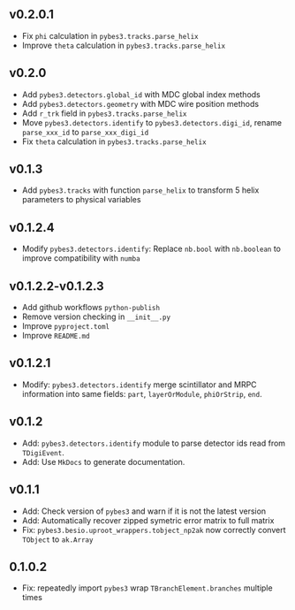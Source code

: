 ## v0.2.0.1
* Fix `phi` calculation in `pybes3.tracks.parse_helix`
* Improve `theta` calculation in `pybes3.tracks.parse_helix`

## v0.2.0
* Add `pybes3.detectors.global_id` with MDC global index methods
* Add `pybes3.detectors.geometry` with MDC wire position methods
* Add `r_trk` field in `pybes3.tracks.parse_helix`
* Move `pybes3.detectors.identify` to `pybes3.detectors.digi_id`, rename `parse_xxx_id` to `parse_xxx_digi_id`
* Fix `theta` calculation in `pybes3.tracks.parse_helix`

## v0.1.3
* Add `pybes3.tracks` with function `parse_helix` to transform 5 helix parameters to physical variables

## v0.1.2.4
* Modify `pybes3.detectors.identify`: Replace `nb.bool` with `nb.boolean` to improve compatibility with `numba`

## v0.1.2.2-v0.1.2.3
* Add github workflows `python-publish`
* Remove version checking in `__init__.py`
* Improve `pyproject.toml`
* Improve `README.md`

## v0.1.2.1
* Modify: `pybes3.detectors.identify` merge scintillator and MRPC information into same fields: `part`, `layerOrModule`, `phiOrStrip`, `end`.

## v0.1.2
* Add: `pybes3.detectors.identify` module to parse detector ids read from `TDigiEvent`.
* Add: Use `MkDocs` to generate documentation.

## v0.1.1
* Add: Check version of `pybes3` and warn if it is not the latest version
* Add: Automatically recover zipped symetric error matrix to full matrix
* Fix: `pybes3.besio.uproot_wrappers.tobject_np2ak` now correctly convert `TObject` to `ak.Array`

## 0.1.0.2
* Fix: repeatedly import `pybes3` wrap `TBranchElement.branches` multiple times
